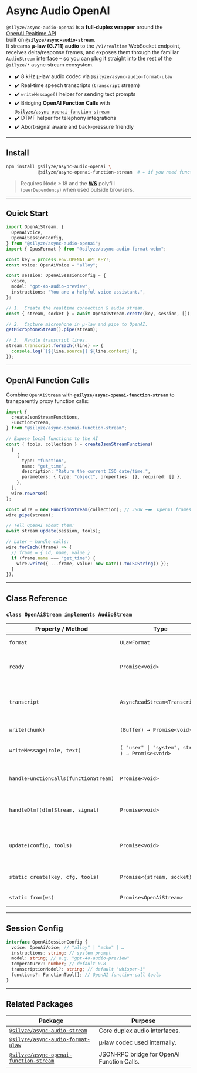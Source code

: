 # Async Audio OpenAI

`@silyze/async-audio-openai` is a **full‑duplex wrapper** around the \
[OpenAI Realtime API](https://platform.openai.com/docs/assistants/overview#realtime-beta) \
built on **`@silyze/async-audio-stream`**.  
It streams **µ‑law (G.711) audio** to the `/v1/realtime` WebSocket endpoint, \
receives delta/response frames, and exposes them through the familiar \
`AudioStream` interface – so you can plug it straight into the rest of the \
`@silyze/*` async‑stream ecosystem.

- ✔️ 8 kHz µ‑law audio codec via `@silyze/async-audio-format-ulaw`
- ✔️ Real‑time speech transcripts (`transcript` stream)
- ✔️ `writeMessage()` helper for sending text prompts
- ✔️ Bridging **OpenAI Function Calls** with \
  [`@silyze/async-openai-function-stream`](https://www.npmjs.com/package/@silyze/async-openai-function-stream)
- ✔️ DTMF helper for telephony integrations
- ✔️ Abort‑signal aware and back‑pressure friendly

---

## Install

```bash
npm install @silyze/async-audio-openai \
            @silyze/async-openai-function-stream  # ← if you need function calls
```

> Requires Node ≥ 18 and the **[WS](https://www.npmjs.com/package/ws)** polyfill \
> (`peerDependency`) when used outside browsers.

---

## Quick Start

```ts
import OpenAiStream, {
  OpenAiVoice,
  OpenAiSessionConfig,
} from "@silyze/async-audio-openai";
import { OpusFormat } from "@silyze/async-audio-format-webm";

const key = process.env.OPENAI_API_KEY!;
const voice: OpenAiVoice = "alloy";

const session: OpenAiSessionConfig = {
  voice,
  model: "gpt-4o-audio-preview",
  instructions: "You are a helpful voice assistant.",
};

// 1.  Create the realtime connection & audio stream.
const { stream, socket } = await OpenAiStream.create(key, session, []);

// 2.  Capture microphone in µ‑law and pipe to OpenAI.
getMicrophoneStream().pipe(stream);

// 3.  Handle transcript lines.
stream.transcript.forEach((line) => {
  console.log(`[${line.source}] ${line.content}`);
});
```

---

## OpenAI Function Calls

Combine `OpenAiStream` with **`@silyze/async-openai-function-stream`** to \
transparently proxy function calls:

```ts
import {
  createJsonStreamFunctions,
  FunctionStream,
} from "@silyze/async-openai-function-stream";

// Expose local functions to the AI
const { tools, collection } = createJsonStreamFunctions(
  [
    {
      type: "function",
      name: "get_time",
      description: "Return the current ISO date/time.",
      parameters: { type: "object", properties: {}, required: [] },
    },
  ],
  wire.reverse()
);

const wire = new FunctionStream(collection); // JSON ⬅️➡️  OpenAI frames
wire.pipe(stream);

// Tell OpenAI about them:
await stream.update(session, tools);

// Later – handle calls:
wire.forEach((frame) => {
  // frame = { id, name, value }
  if (frame.name === "get_time") {
    wire.write({ ...frame, value: new Date().toISOString() });
  }
});
```

---

## Class Reference

### `class OpenAiStream implements AudioStream`

| Property / Method                     | Type                                             | Description                                                          |
| ------------------------------------- | ------------------------------------------------ | -------------------------------------------------------------------- |
| `format`                              | `ULawFormat`                                     | Always µ‑law 8 kHz.                                                  |
| `ready`                               | `Promise<void>`                                  | Resolves when the **session.updated** event arrives.                 |
| `transcript`                          | `AsyncReadStream<Transcript>`                    | Emits `{source, content}` for both user & agent transcription lines. |
| `write(chunk)`                        | `(Buffer) → Promise<void>`                       | Write raw µ‑law audio.                                               |
| `writeMessage(role, text)`            | `( "user" \| "system", string ) → Promise<void>` | Send a text message to the conversation.                             |
| `handleFunctionCalls(functionStream)` | `Promise<void>`                                  | Bidirectional pipe of OpenAI function‑call frames.                   |
| `handleDtmf(dtmfStream, signal)`      | `Promise<void>`                                  | Converts DTMF digits into system messages.                           |
| `update(config, tools)`               | `Promise<void>`                                  | Hot‑update session parameters (voice, temperature, …).               |
| `static create(key, cfg, tools)`      | `Promise<{stream, socket}>`                      | Opens the WS & performs initial `session.update`.                    |
| `static from(ws)`                     | `Promise<OpenAiStream>`                          | Wrap an **existing** WebSocket.                                      |

---

## Session Config

```ts
interface OpenAiSessionConfig {
  voice: OpenAiVoice; // "alloy" | "echo" | …
  instructions: string; // system prompt
  model: string; // e.g. "gpt-4o-audio-preview"
  temperature?: number; // default 0.8
  transcriptionModel?: string; // default "whisper-1"
  functions?: FunctionTool[]; // OpenAI function‑call tools
}
```

---

## Related Packages

| Package                                                                                                      | Purpose                                    |
| ------------------------------------------------------------------------------------------------------------ | ------------------------------------------ |
| [`@silyze/async-audio-stream`](https://www.npmjs.com/package/@silyze/async-audio-stream)                     | Core duplex audio interfaces.              |
| [`@silyze/async-audio-format-ulaw`](https://www.npmjs.com/package/@silyze/async-audio-format-ulaw)           | µ‑law codec used internally.               |
| [`@silyze/async-openai-function-stream`](https://www.npmjs.com/package/@silyze/async-openai-function-stream) | JSON‑RPC bridge for OpenAI Function Calls. |
